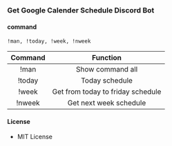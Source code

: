 ### Get Google Calender Schedule Discord Bot
#### command
```
!man, !today, !week, !nweek
```
| Command | Function                          |
|:-------:|:---------------------------------:|
| !man    | Show command all                  |
| !today  | Today schedule                    |
| !week   | Get from today to friday schedule |
| !nweek  | Get next week schedule            |

#### License
- MIT License
